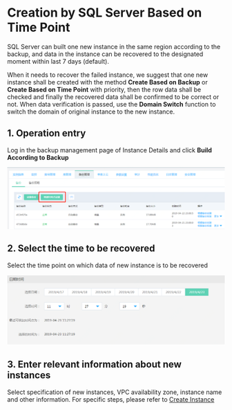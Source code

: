 # Creation by SQL Server Based on Time Point

SQL Server can built one new instance in the same region according to the backup, and data in the instance can be recovered to the designated moment within last 7 days (default).

When it needs to recover the failed instance, we suggest that one new instance shall be created with the method **Create Based on Backup** or **Create Based on Time Point** with priority, then the row data shall be checked and finally the recovered data shall be confirmed to be correct or not. When data verification is passed, use the **Domain Switch** function to switch the domain of original instance to the new instance.

## 1. Operation entry
Log in the backup management page of Instance Details and click **Build According to Backup**

![根据时间点恢复1](../../../../../../image/RDS/SQL-Server-Create-To-Point-In-Time-1.png)

## 2. Select the time to be recovered
Select the time point on which data of new instance is to be recovered

![根据时间点恢复2](../../../../../../image/RDS/SQL-Server-Create-To-Point-In-Time-2.png)

## 3. Enter relevant information about new instances
Select specification of new instances, VPC availability zone, instance name and other information. For specific steps, please refer to [Create Instance](https://docs.jdcloud.com/en/rds/create-instance)
